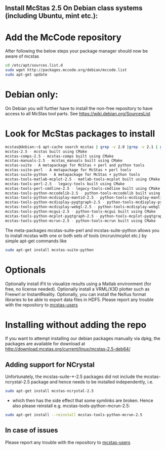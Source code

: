 ## Install McStas 2.5 On Debian class systems (including Ubuntu, mint etc.):

# Add the McCode repository
After following the below steps your package manager should now be aware of mcstas
```bash
cd /etc/apt/sources.list.d
sudo wget http://packages.mccode.org/debian/mccode.list
sudo apt-get update
```

# Debian only:
On Debian you will further have to install the non-free repository to have access to all McStas tool parts. See https://wiki.debian.org/SourcesList

# Look for McStas packages to install
```bash
mcstas@debian:~$ apt-cache search mcstas | grep -v 2.0 |grep -v 2.1 | grep -v 2.2 | grep -v 2.3 | grep -v 2.4
mcstas-2.5 - mcstas built using CMake
mcstas-comps-2.5 - mcstas-comps built using CMake
mcstas-manuals-2.5 - mcstas_manuals built using CMake
mcstas-suite - A metapackage for McStas + perl and python tools
mcstas-suite-perl - A metapackage for McStas + perl tools
mcstas-suite-python - A metapackage for McStas + python tools
mcstas-tools-matlab-mcplot-2.5 - matlab-tools-mcplot built using CMake
mcstas-tools-perl-2.5 - legacy-tools built using CMake
mcstas-tools-perl-cmdline-2.5 - legacy-tools-cmdline built using CMake
mcstas-tools-python-mccodelib-2.5 - python-tools-mccodelib built using CMake
mcstas-tools-python-mcdisplay-mantid-2.5 - python-tools-mcdisplay-mantid built using CMake
mcstas-tools-python-mcdisplay-pyqtgraph-2.5 - python-tools-mcdisplay-pyqtgraph built using CMake
mcstas-tools-python-mcdisplay-webgl-2.5 - python-tools-mcdisplay-webgl built using CMake
mcstas-tools-python-mcgui-2.5 - python-tools-mcgui built using CMake
mcstas-tools-python-mcplot-pyqtgraph-2.5 - python-tools-mcplot-pyqtgraph built using CMake
mcstas-tools-python-mcrun-2.5 - python-tools-mcrun built using CMake
```
The meta-packages mcstas-suite-perl and mcstas-suite-python allows you to install mcstas with one or both sets of tools (mcrun/mcplot etc.) by simple apt-get commands like
```bash
sudo apt-get install mcstas-suite-python
```
# Optionals
Optionally install iFit to visualize results using a Matlab environment (for free, no license needed).
Optionally install a VRML/X3D plotter such as Freewrl or InstantReality.
Optionally, you can install the NeXus format libraries to be able to export data files in HDF5.
Please report any trouble with the repository to [mcstas-users](mailto:mcstas-users@mcstas.org)

# Installing without adding the repo
If you want to attempt installing our debian packages manually via
dpkg, the packages are available for download at http://download.mcstas.org/current/linux/mcstas-2.5-deb64/

## Adding support for NCrystal
Unfortunately, the mcstas-suite-\*-2.5 packages did not include the mcstas-ncrystal-2.5 package and hence needs to be installed independently, i.e.
```bash
sudo apt-get install mcstas-ncrystal-2.5
```
- which then has the side effect that some symlinks are broken. Hence also please reinstall e.g. mcstas-tools-python-mcrun-2.5:
```bash
sudo apt-get install --reinstall mcstas-tools-python-mcrun-2.5
```

## In case of issues
Please report any trouble with the repository to [mcstas-users](mailto:mcstas-users@mcstas.org)


